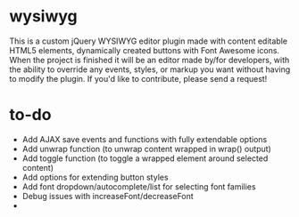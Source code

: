wysiwyg
=======

This is a custom jQuery WYSIWYG editor plugin made with content editable HTML5 elements, dynamically created buttons with Font Awesome icons. When the project is finished it will be an editor made by/for developers, with the ability to override any events, styles, or markup you want without having to modify the plugin. If you'd like to contribute, please send a request!

to-do
=====

- Add AJAX save events and functions with fully extendable options
- Add unwrap function (to unwrap content wrapped in wrap() output)
- Add toggle function (to toggle a wrapped element around selected content)
- Add options for extending button styles
- Add font dropdown/autocomplete/list for selecting font families
- Debug issues with increaseFont/decreaseFont
- 